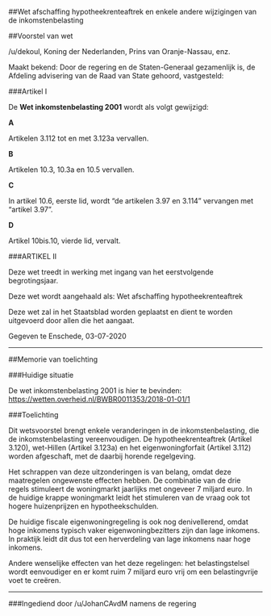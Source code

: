 ##Wet afschaffing hypotheekrenteaftrek en enkele andere wijzigingen van de inkomstenbelasting 
 
##Voorstel van wet

/u/dekoul, Koning der Nederlanden, Prins van Oranje-Nassau, enz.

Maakt bekend: Door de regering en de Staten-Generaal gezamenlijk is, de Afdeling advisering van de Raad van State gehoord, vastgesteld:

###Artikel I

De **Wet inkomstenbelasting 2001** wordt als volgt gewijzigd:

**A**

Artikelen 3.112 tot en met 3.123a vervallen.

**B**

Artikelen 10.3, 10.3a en 10.5 vervallen.

**C**

In artikel 10.6, eerste lid, wordt “de artikelen 3.97 en 3.114” vervangen met “artikel 3.97”.

**D**

Artikel 10bis.10, vierde lid, vervalt.

###ARTIKEL II

Deze wet treedt in werking met ingang van het eerstvolgende begrotingsjaar.

Deze wet wordt aangehaald als: Wet afschaffing hypotheekrenteaftrek

Deze wet zal in het Staatsblad worden geplaatst en dient te worden uitgevoerd door allen die het aangaat.

Gegeven te Enschede, 03-07-2020


---

##Memorie van toelichting

###Huidige situatie

De wet inkomstenbelasting 2001 is hier te bevinden:
https://wetten.overheid.nl/BWBR0011353/2018-01-01/1

###Toelichting

Dit wetsvoorstel brengt enkele veranderingen in de inkomstenbelasting, die de inkomstenbelasting vereenvoudigen. De hypotheekrenteaftrek (Artikel 3.120), wet-Hillen (Artikel 3.123a) en het eigenwoningforfait (Artikel 3.112) worden afgeschaft, met de daarbij horende regelgeving.

Het schrappen van deze uitzonderingen is van belang, omdat deze maatregelen ongewenste effecten hebben. De combinatie van de drie regels stimuleert de woningmarkt jaarlijks met ongeveer 7 miljard euro. In de huidige krappe woningmarkt leidt het stimuleren van de vraag ook tot hogere huizenprijzen en hypotheekschulden.

De huidige fiscale eigenwoningregeling is ook nog denivellerend, omdat hoge inkomens typisch vaker eigenwoningbezitters zijn dan lage inkomens. In praktijk leidt dit dus tot een herverdeling van lage inkomens naar hoge inkomens.

Andere wenselijke effecten van het deze regelingen: het belastingstelsel wordt eenvoudiger en er komt ruim 7 miljard euro vrij om een belastingvrije voet te creëren. 

---

###Ingediend door /u/JohanCAvdM namens de regering